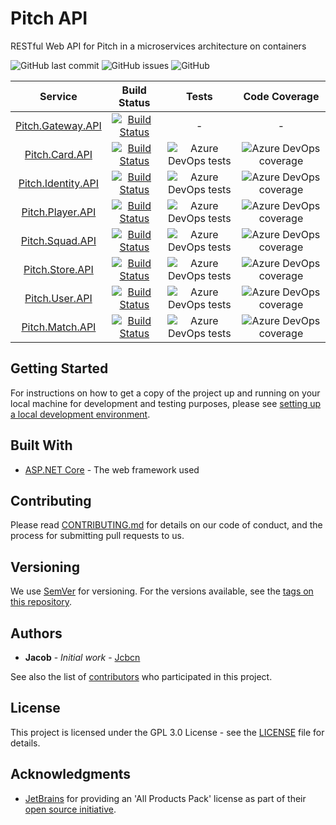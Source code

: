 # Pitch API
RESTful Web API for Pitch in a microservices architecture on containers

![GitHub last commit](https://img.shields.io/github/last-commit/pitch-game/pitch-api.svg)
![GitHub issues](https://img.shields.io/github/issues/pitch-game/pitch-api.svg)
![GitHub](https://img.shields.io/github/license/pitch-game/pitch-api.svg?color=brightgreen)

|    Service   |  Build Status  |    Tests   |   Code Coverage
|     :---:    |     :---:      |     :---:      |     :---:      |  
| [Pitch.Gateway.API](/src/api-gateway)   | [![Build Status](https://dev.azure.com/pitch-game/Pitch%20API/_apis/build/status/Pitch.Gateway.API?branchName=master)](https://dev.azure.com/pitch-game/Pitch%20API/_build/latest?definitionId=14&branchName=master) | - | -
| [Pitch.Card.API](/src/card)    | [![Build Status](https://dev.azure.com/pitch-game/Pitch%20API/_apis/build/status/Pitch.Card.API?branchName=master)](https://dev.azure.com/pitch-game/Pitch%20API/_build/latest?definitionId=17&branchName=master) |   ![Azure DevOps tests](https://img.shields.io/azure-devops/tests/pitch-game/Pitch%20API/17/master) | ![Azure DevOps coverage](https://img.shields.io/azure-devops/coverage/pitch-game/Pitch%20API/17/master)
| [Pitch.Identity.API](src/identity)  | [![Build Status](https://dev.azure.com/pitch-game/Pitch%20API/_apis/build/status/Pitch.Identity.API?branchName=master)](https://dev.azure.com/pitch-game/Pitch%20API/_build/latest?definitionId=16&branchName=master)    |   ![Azure DevOps tests](https://img.shields.io/azure-devops/tests/pitch-game/Pitch%20API/16/master) | ![Azure DevOps coverage](https://img.shields.io/azure-devops/coverage/pitch-game/Pitch%20API/16/master)
| [Pitch.Player.API](/src/player)     | [![Build Status](https://dev.azure.com/pitch-game/Pitch%20API/_apis/build/status/Pitch.Player.API?branchName=master)](https://dev.azure.com/pitch-game/Pitch%20API/_build/latest?definitionId=15&branchName=master) |   ![Azure DevOps tests](https://img.shields.io/azure-devops/tests/pitch-game/Pitch%20API/15/master) | ![Azure DevOps coverage](https://img.shields.io/azure-devops/coverage/pitch-game/Pitch%20API/15/master)
[Pitch.Squad.API](/src/squad)       | [![Build Status](https://dev.azure.com/pitch-game/Pitch%20API/_apis/build/status/Pitch.Squad.API?branchName=master)](https://dev.azure.com/pitch-game/Pitch%20API/_build/latest?definitionId=12&branchName=master) |   ![Azure DevOps tests](https://img.shields.io/azure-devops/tests/pitch-game/Pitch%20API/12/master) | ![Azure DevOps coverage](https://img.shields.io/azure-devops/coverage/pitch-game/Pitch%20API/12/master)
|  [Pitch.Store.API](/src/store)     | [![Build Status](https://dev.azure.com/pitch-game/Pitch%20API/_apis/build/status/Pitch.Store.API?branchName=master)](https://dev.azure.com/pitch-game/Pitch%20API/_build/latest?definitionId=13&branchName=master) |   ![Azure DevOps tests](https://img.shields.io/azure-devops/tests/pitch-game/Pitch%20API/13/master) | ![Azure DevOps coverage](https://img.shields.io/azure-devops/coverage/pitch-game/Pitch%20API/13/master)
| [Pitch.User.API](/src/user)        | [![Build Status](https://dev.azure.com/pitch-game/Pitch%20API/_apis/build/status/Pitch.User.API?branchName=master)](https://dev.azure.com/pitch-game/Pitch%20API/_build/latest?definitionId=18&branchName=master)  |   ![Azure DevOps tests](https://img.shields.io/azure-devops/tests/pitch-game/Pitch%20API/18/master) | ![Azure DevOps coverage](https://img.shields.io/azure-devops/coverage/pitch-game/Pitch%20API/18/master)
| [Pitch.Match.API](/src/match)       | [![Build Status](https://dev.azure.com/pitch-game/Pitch%20API/_apis/build/status/Pitch.Match.API?branchName=master)](https://dev.azure.com/pitch-game/Pitch%20API/_build/latest?definitionId=11&branchName=master) |   ![Azure DevOps tests](https://img.shields.io/azure-devops/tests/pitch-game/Pitch%20API/11/master) | ![Azure DevOps coverage](https://img.shields.io/azure-devops/coverage/pitch-game/Pitch%20API/11/master)

## Getting Started

For instructions on how to get a copy of the project up and running on your local machine for development and testing purposes, please see [setting up a local development environment](https://pitch-game.github.io/pitch-docs/setting-up-a-local-environment).

## Built With

* [ASP.NET Core](https://docs.microsoft.com/en-us/aspnet/core/?view=aspnetcore-3.1) - The web framework used

## Contributing

Please read [CONTRIBUTING.md](CONTRIBUTING.md) for details on our code of conduct, and the process for submitting pull requests to us.

## Versioning

We use [SemVer](http://semver.org/) for versioning. For the versions available, see the [tags on this repository](../../tags).

## Authors

* **Jacob** - *Initial work* - [Jcbcn](https://github.com/jcbcn)

See also the list of [contributors](../../graphs/contributors) who participated in this project.

## License

This project is licensed under the GPL 3.0 License - see the [LICENSE](LICENSE) file for details.

## Acknowledgments

* [JetBrains](https://www.jetbrains.com/) for providing an 'All Products Pack' license as part of their [open source initiative](https://www.jetbrains.com/opensource/).

